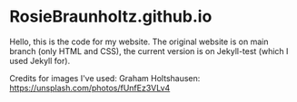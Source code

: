# RosieBraunholtz.github.io
Hello, this is the code for my website. The original website is on main branch (only HTML and CSS), the current version is on Jekyll-test (which I used Jekyll for).

Credits for images I've used:
Graham Holtshausen: https://unsplash.com/photos/fUnfEz3VLv4
